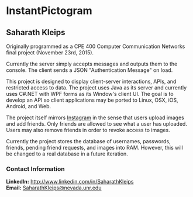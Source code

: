 # InstantPictogram
## Saharath Kleips
Originally programmed as a CPE 400 Computer Communication Networks final project (November 23rd, 2015).

Currently the server simply accepts messages and outputs them to the console. The client sends a JSON "Authentication Message" on load.

This project is designed to display client-server interactions, APIs, and restricted access to data. The project uses Java as its server and currently uses C#.NET with WPF forms as its Window's client UI. The goal is to develop an API so client applications may be ported to Linux, OSX, iOS, Android, and Web.

The project itself mirrors [Instagram](https://instagram.com/) in the sense that users upload images and add friends. Only friends are allowed to see what a user has uploaded. Users may also remove friends in order to revoke access to images.

Currently the project stores the database of usernames, passwords, friends, pending friend requests, and images into RAM. However, this will be changed to a real database in a future iteration.

### Contact Information
**LinkedIn:** http://www.linkedin.com/in/SaharathKleips  
**Email:** SaharathKleips@nevada.unr.edu